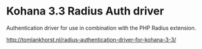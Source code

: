 Kohana 3.3 Radius Auth driver
=================

Authentication driver for use in combination with the PHP Radius extension. 

http://tomlankhorst.nl/radius-authentication-driver-for-kohana-3-3/
